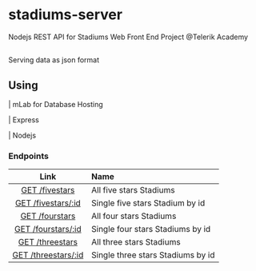 # stadiums-server
Nodejs REST API for Stadiums Web Front End Project @Telerik Academy
##
Serving data as json format

## Using


| mLab for Database Hosting

| Express
  
| Nodejs

### Endpoints


| Link | Name |
|:----:|:------------------------|
| [GET /fivestars](https://polar-caverns-22506.herokuapp.com/fivestars) | All five stars Stadiums |
| [GET /fivestars/:id](https://polar-caverns-22506.herokuapp.com/fivestars/59d790478bfa8816dc8d8705) | Single five stars Stadium by id   |
| [GET /fourstars](https://polar-caverns-22506.herokuapp.com/fourstars) | All four stars Stadiums |
| [GET /fourstars/:id](https://polar-caverns-22506.herokuapp.com/fourstars/59d78cb78bfa8816dc8d8700) | Single four stars Stadiums by id  |
| [GET /threestars](https://polar-caverns-22506.herokuapp.com/threestars) | All three stars Stadiums |
| [GET /threestars/:id](https://polar-caverns-22506.herokuapp.com/threestars/59d794778bfa8816dc8d870a) | Single three stars Stadiums by id |
